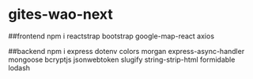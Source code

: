 # gites-wao-next

##frontend
npm i reactstrap bootstrap google-map-react axios

##backend
npm i express dotenv colors morgan express-async-handler mongoose bcryptjs jsonwebtoken slugify string-strip-html formidable lodash
